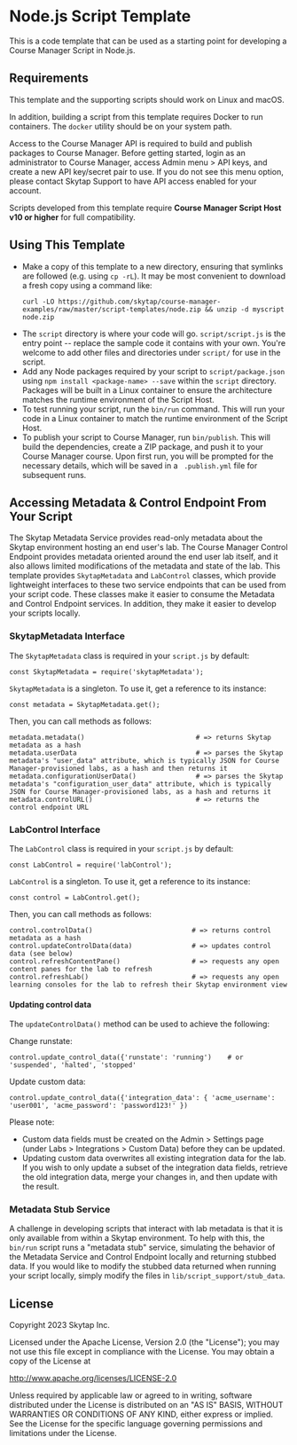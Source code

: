 # Node.js Script Template

This is a code template that can be used as a starting point for developing a Course Manager Script in Node.js.

## Requirements

This template and the supporting scripts should work on Linux and macOS. 

In addition, building a script from this template requires Docker to run containers. The `docker` utility should be on your system path.

Access to the Course Manager API is required to build and publish packages to Course Manager. Before getting started, login as an administrator to Course Manager, access Admin menu > API keys, and create a new API key/secret pair to use. If you do not see this menu option, please contact Skytap Support to have API access enabled for your account.

Scripts developed from this template require **Course Manager Script Host v10 or higher** for full compatibility.

## Using This Template

* Make a copy of this template to a new directory, ensuring that symlinks are followed (e.g. using `cp -rL`). It may be most convenient to download a fresh copy using a command like:
    ```
    curl -LO https://github.com/skytap/course-manager-examples/raw/master/script-templates/node.zip && unzip -d myscript node.zip
    ```
* The `script` directory is where your code will go. `script/script.js` is the entry point -- replace the sample code it contains with your own. You're welcome to add other files and directories under `script/` for use in the script.
* Add any Node packages required by your script to `script/package.json` using `npm install <package-name> --save` within the `script` directory. Packages will be built in a Linux container to ensure the architecture matches the runtime environment of the Script Host.
* To test running your script, run the `bin/run` command. This will run your code in a Linux container to match the runtime environment of the Script Host.
* To publish your script to Course Manager, run `bin/publish`. This will build the dependencies, create a ZIP package, and push it to your Course Manager course. Upon first run, you will be prompted for the necessary details, which will be saved in a ` .publish.yml` file for subsequent runs.

## Accessing Metadata & Control Endpoint From Your Script

The Skytap Metadata Service provides read-only metadata about the Skytap environment hosting an end user's lab. The Course Manager Control Endpoint provides metadata oriented around the end user lab itself, and it also allows limited modifications of the metadata and state of the lab. This template provides `SkytapMetadata` and `LabControl` classes, which provide lightweight interfaces to these two service endpoints that can be used from your script code. These classes make it easier to consume the Metadata and Control Endpoint services. In addition, they make it easier to develop your scripts locally.

### SkytapMetadata Interface

The `SkytapMetadata` class is required in your `script.js` by default:


```
const SkytapMetadata = require('skytapMetadata');
```

`SkytapMetadata` is a singleton. To use it, get a reference to its instance:

```
const metadata = SkytapMetadata.get();
```

Then, you can call methods as follows:

```
metadata.metadata()                            # => returns Skytap metadata as a hash
metadata.userData                              # => parses the Skytap metadata's "user_data" attribute, which is typically JSON for Course Manager-provisioned labs, as a hash and then returns it
metadata.configurationUserData()               # => parses the Skytap metadata's "configuration_user_data" attribute, which is typically JSON for Course Manager-provisioned labs, as a hash and returns it
metadata.controlURL()                          # => returns the control endpoint URL
```

### LabControl Interface
The `LabControl` class is required in your `script.js` by default:

```
const LabControl = require('labControl');
```

`LabControl` is a singleton. To use it, get a reference to its instance:

```
const control = LabControl.get();
```

Then, you can call methods as follows:

```
control.controlData()                         # => returns control metadata as a hash
control.updateControlData(data)               # => updates control data (see below)
control.refreshContentPane()                  # => requests any open content panes for the lab to refresh
control.refreshLab()                          # => requests any open learning consoles for the lab to refresh their Skytap environment view
```

#### Updating control data

The `updateControlData()` method can be used to achieve the following:

Change runstate:
```
control.update_control_data({'runstate': 'running')    # or 'suspended', 'halted', 'stopped'
```

Update custom data:
```
control.update_control_data({'integration_data': { 'acme_username': 'user001', 'acme_password': 'password123!' })
```

Please note:
* Custom data fields must be created on the Admin > Settings page (under Labs > Integrations > Custom Data) before they can be updated.
* Updating custom data overwrites all existing integration data for the lab. If you wish to only update a subset of the integration data fields, retrieve the old integration data, merge your changes in, and then update with the result.

### Metadata Stub Service

A challenge in developing scripts that interact with lab metadata is that it is only available from within a Skytap environment. To help with this, the `bin/run` script runs a "metadata stub" service, simulating the behavior of the Metadata Service and Control Endpoint locally and returning stubbed data. If you would like to modify the stubbed data returned when running your script locally, simply modify the files in `lib/script_support/stub_data`.

## License

Copyright 2023 Skytap Inc.

Licensed under the Apache License, Version 2.0 (the "License");
you may not use this file except in compliance with the License.
You may obtain a copy of the License at

<http://www.apache.org/licenses/LICENSE-2.0>

Unless required by applicable law or agreed to in writing, software
distributed under the License is distributed on an "AS IS" BASIS,
WITHOUT WARRANTIES OR CONDITIONS OF ANY KIND, either express or implied.
See the License for the specific language governing permissions and
limitations under the License.
